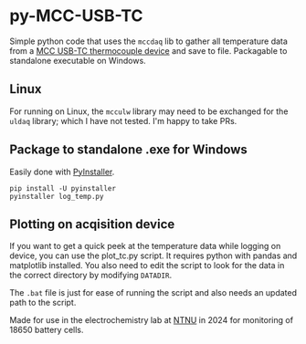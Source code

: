 # py-MCC-USB-TC
Simple python code that uses the `mccdaq` lib to gather all temperature data from a [MCC USB-TC thermocouple device](https://digilent.com/shop/mcc-usb-temp-and-tc-series-temperature-and-voltage-measurement-usb-daq-devices/?srsltid=AfmBOoolRMjAcx3jR9GDfbEzpXCI7UAlbfnUXj0Jnu_xijO5TsiLRdl2) and save to file. Packagable to standalone executable on Windows.

## Linux 

For running on Linux, the `mcculw` library may need to be exchanged for the `uldaq` library; which I have not tested. I'm happy to take PRs.

## Package to standalone .exe for Windows

Easily done with [PyInstaller](https://pyinstaller.org).

```
pip install -U pyinstaller
pyinstaller log_temp.py
```

## Plotting on acqisition device

If you want to get a quick peek at the temperature data while logging on device, you can use the plot_tc.py script. It requires python with pandas and matplotlib installed. You also need to edit the script to look for the data in the correct directory by modifying `DATADIR`.

The `.bat` file is just for ease of running the script and also needs an updated path to the script.



Made for use in the electrochemistry lab at [NTNU](https://www.ntnu.edu/ima/research/electrochemistry) in 2024 for monitoring of 18650 battery cells.